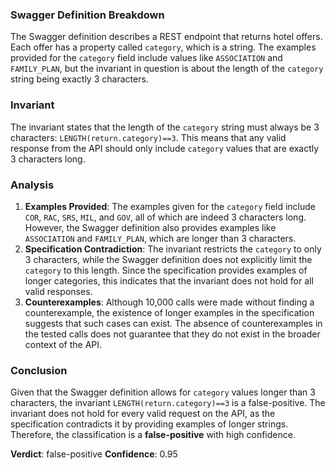 ### Swagger Definition Breakdown
The Swagger definition describes a REST endpoint that returns hotel offers. Each offer has a property called `category`, which is a string. The examples provided for the `category` field include values like `ASSOCIATION` and `FAMILY_PLAN`, but the invariant in question is about the length of the `category` string being exactly 3 characters.

### Invariant
The invariant states that the length of the `category` string must always be 3 characters: `LENGTH(return.category)==3`. This means that any valid response from the API should only include `category` values that are exactly 3 characters long.

### Analysis
1. **Examples Provided**: The examples given for the `category` field include `COR`, `RAC`, `SRS`, `MIL`, and `GOV`, all of which are indeed 3 characters long. However, the Swagger definition also provides examples like `ASSOCIATION` and `FAMILY_PLAN`, which are longer than 3 characters.
2. **Specification Contradiction**: The invariant restricts the `category` to only 3 characters, while the Swagger definition does not explicitly limit the `category` to this length. Since the specification provides examples of longer categories, this indicates that the invariant does not hold for all valid responses.
3. **Counterexamples**: Although 10,000 calls were made without finding a counterexample, the existence of longer examples in the specification suggests that such cases can exist. The absence of counterexamples in the tested calls does not guarantee that they do not exist in the broader context of the API.

### Conclusion
Given that the Swagger definition allows for `category` values longer than 3 characters, the invariant `LENGTH(return.category)==3` is a false-positive. The invariant does not hold for every valid request on the API, as the specification contradicts it by providing examples of longer strings. Therefore, the classification is a **false-positive** with high confidence.

**Verdict**: false-positive
**Confidence**: 0.95

